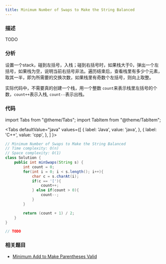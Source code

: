 ```yaml
---
title: Minimum Number of Swaps to Make the String Balanced
---
```


### 描述

TODO

### 分析

设置一个stack，碰到左括号，入栈；碰到右括号时，如果栈大于0，弹出一个左括号，如果栈为空，说明当前右括号非法。遍历结束后，查看栈里有多少个元素，取其一半，即为所需要的交换次数，如果栈里有奇数个左括号，则向上取整。

实际代码中，不需要真的创建一个栈，用一个整数 `count`来表示栈里左括号的个数，`count++`表示入栈, `count--`表示出栈。

### 代码

import Tabs from "@theme/Tabs";
import TabItem from "@theme/TabItem";

<Tabs
defaultValue="java"
values={[
{ label: 'Java', value: 'java', },
{ label: 'C++', value: 'cpp', },
]
}>
<TabItem value="java">

```java
// Minimum Number of Swaps to Make the String Balanced
// Time complexity: O(n)
// Space complexity: O(1)
class Solution {
    public int minSwaps(String s) {
        int count = 0;
        for(int i = 0; i < s.length(); i++){
            char c = s.charAt(i);
            if(c == '['){
                count++;
            } else if(count > 0){
                count--;
            }
        }

        return (count + 1) / 2;
    }
}
```

</TabItem>
<TabItem value="cpp">

```cpp
// TODO
```

</TabItem>
</Tabs>

### 相关题目

- [Minimum Add to Make Parentheses Valid](minimum-add-to-make-parentheses-valid.md)
